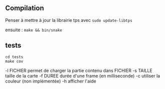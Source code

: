 
## Compilation

Penser à mettre à jour la librairie tps avec `sudo update-libtps`

ensuite : `make && bin/snake`

## tests

```
cd tests
make cov
```

-l FICHIER    permet de charger la partie contenu dans FICHIER
-s TAILLE     taille de la carte
-f DUREE      durée d'une frame (en milliseconde)
-c            utiliser la couleur (non implémentée)
-h            afficher l'aide
